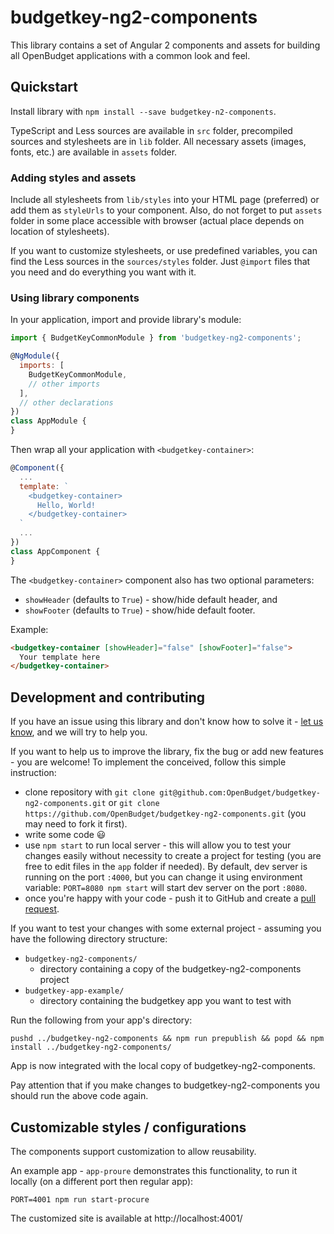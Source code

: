 # budgetkey-ng2-components

This library contains a set of Angular 2 components and assets for building all
OpenBudget applications with a common look and feel.

## Quickstart

Install library with `npm install --save budgetkey-n2-components`.

TypeScript and Less sources are available in `src` folder, precompiled sources 
and stylesheets are in `lib` folder. All necessary assets (images, fonts, etc.) 
are available in `assets` folder.

### Adding styles and assets

Include all stylesheets from `lib/styles` into your HTML page (preferred) 
or add them as `styleUrls` to your component. Also, do not forget to put 
`assets` folder in some place accessible with browser (actual place depends on
location of stylesheets).

If you want to customize stylesheets, or use predefined variables, you can find 
the Less sources in the `sources/styles` folder. Just `@import` files that you 
need and do everything you want with it. 

### Using library components

In your application, import and provide library's module:
```javascript
import { BudgetKeyCommonModule } from 'budgetkey-ng2-components';

@NgModule({
  imports: [
    BudgetKeyCommonModule,
    // other imports
  ],
  // other declarations
})
class AppModule {
} 
``` 

Then wrap all your application with `<budgetkey-container>`:
```javascript
@Component({
  ...
  template: `
    <budgetkey-container>
      Hello, World!
    </budgetkey-container>
  `
  ...
})
class AppComponent {  
}
```

The `<budgetkey-container>` component also has two optional parameters:
- `showHeader` (defaults to `True`) - show/hide default header, and
- `showFooter` (defaults to `True`) - show/hide default footer.

Example:
```html
<budgetkey-container [showHeader]="false" [showFooter]="false">
  Your template here
</budgetkey-container>
```

## Development and contributing

If you have an issue using this library and don't know how to solve it - 
[let us know](https://github.com/OpenBudget/budgetkey-ng2-components/issues), 
and we will try to help you. 

If you want to help us to improve the library, fix the bug or add new features - 
you are welcome! To implement the conceived, follow this simple instruction:

- clone repository with `git clone git@github.com:OpenBudget/budgetkey-ng2-components.git` or
`git clone https://github.com/OpenBudget/budgetkey-ng2-components.git` 
(you may need to fork it first).
- write some code :smiley:
- use `npm start` to run local server - this will allow you to test your changes easily
without necessity to create a project for testing (you are free to edit files in
the `app` folder if needed).
By default, dev server is running on the port `:4000`, but you can change it using 
environment variable: `PORT=8080 npm start` will start dev server on the port `:8080`.
- once you're happy with your code - push it to GitHub and create a 
[pull request](https://github.com/OpenBudget/budgetkey-ng2-components/pulls). 

If you want to test your changes with some external project - assuming you have the following directory structure:

* `budgetkey-ng2-components/`
  * directory containing a copy of the budgetkey-ng2-components project
* `budgetkey-app-example/`
  * directory containing the budgetkey app you want to test with

Run the following from your app's directory:

```
pushd ../budgetkey-ng2-components && npm run prepublish && popd && npm install ../budgetkey-ng2-components/
```

App is now integrated with the local copy of budgetkey-ng2-components.

Pay attention that if you make changes to budgetkey-ng2-components you should run the above code again.


## Customizable styles / configurations

The components support customization to allow reusability.

An example app - `app-proure` demonstrates this functionality, to run it locally (on a different port then regular app):

`PORT=4001 npm run start-procure`

The customized site is available at http://localhost:4001/
